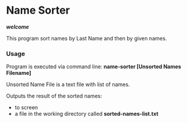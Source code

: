 # Name Sorter

**_welcome_**

This program sort names by Last Name and then by given names.

### Usage

Program is executed via command line: **name-sorter [Unsorted Names Filename]**

Unsorted Name File is a text file with list of names.

Outputs the result of the sorted names:

- to screen
- a file in the working directory called **sorted-names-list.txt**
